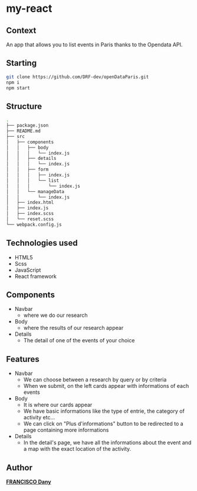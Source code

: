 # my-react

## Context
An app that allows you to list events in Paris thanks to the Opendata API.

## Starting
```bash
git clone https://github.com/DRF-dev/openDataParis.git
npm i
npm start
```

## Structure

```bash
.
├── package.json
├── README.md
├── src
│   ├── components
│   │   ├── body
│   │   │   └── index.js
│   │   ├── details
│   │   │   └── index.js
│   │   ├── form
│   │   │   ├── index.js
│   │   │   └── list
│   │   │       └── index.js
│   │   └── manageData
│   │       └── index.js
│   ├── index.html
│   ├── index.js
│   ├── index.scss
│   └── reset.scss
└── webpack.config.js
```

## Technologies used
* HTML5
* Scss
* JavaScript
* React framework

## Components
* Navbar
  * where we do our research
* Body
  * where the results of our research appear
* Details
  * The detail of one of the events of your choice

## Features

* Navbar
  * We can choose between a research by query or by criteria
  * When we submit, on the left cards appear with informations of each events
* Body
  * It is where our cards appear
  * We have basic informations like the type of entrie, the category of activity etc...
  * We can click on "Plus d'informations" button to be redirected to a page containing more informations 
* Details
  * In the detail's page, we have all the informations about the event and a map with the exact location of the activity.

## Author
[**FRANCISCO Dany**](https://github.com/DRF-dev)
